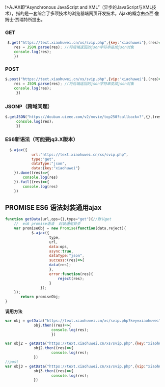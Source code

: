 !>AJAX即“Asynchronous JavaScript and XML”（异步的JavaScript与XML技术），指的是一套综合了多项技术的浏览器端网页开发技术。Ajax的概念由杰西·詹姆士·贾瑞特所提出。

###		 GET

```javascript
 $.get("https://text.xiaohuwei.cn/xs/svip.php",{key:"xiaohuwei"},(res)=>{
	res = JSON.parse(res); //将后端返回的json字符串变成json对象
	console.log(res);
	})
```

###		POST

```javascript
$.post("https://text.xiaohuwei.cn/xs/svip.php",{vip:"xiaohuwei"},(res)=>{
	res = JSON.parse(res); //将后端返回的json字符串变成json对象
	console.log(res);
	 })
```

###		JSONP（跨域问题）

```javascript
$.getJSON("https://douban.uieee.com/v2/movie/top250?callback=?",{},(res)=>{
     console.log(res);
	 })
```

###		ES6新语法（可能要jq3.X版本）

```javascript
  $.ajax({
			url:"https://text.xiaohuwei.cn/xs/svip.php",
			type:"get",
			dataType:"json",
			data:{key:"xiaohuwei"}
	}).done((res)=>{
		console.log(res)
	}).fail((res)=>{
		console.log(res)
	})
```

##		PROMISE ES6 语法封装通用ajax

```javascript
function getData(url,ops={},type="get"){//默认get
	//  es6 promise语法  封装通用异步
	var promiseObj = new Promise(function(data,reject){
			$.ajax({
		    		type,
		    		url,
		    		data:ops,
		    		async:true,
		    		dataType:"json",
		    		success:(res)=>{
		    		data(res);
		    		},
		    		error:function(res){
		    			reject(res);
		    		}
		    	});
	});
	   return promiseObj;
}
```

**调用方法**

```javascript
var obj = getData("https://text.xiaohuwei.cn/xs/svip.php?key=xiaohuwei");
  		     obj.then((res)=>{
					 console.log(res);
					 })
					 
var obj2 = getData("https://text.xiaohuwei.cn/xs/svip.php",{key:"xiaohuwei"});
  		     obj2.then((res)=>{
					 console.log(res);
  		     })
//post  		     
var obj3 = getData("https://text.xiaohuwei.cn/xs/svip.php",{vip:"xiaohuwei"},type="post");
  		     obj3.then((res)=>{
					 console.log(res);
  		     })
```

